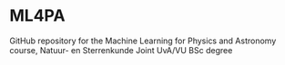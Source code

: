 # ML4PA
GitHub repository for the Machine Learning for Physics and Astronomy course, Natuur- en Sterrenkunde Joint UvA/VU BSc degree

